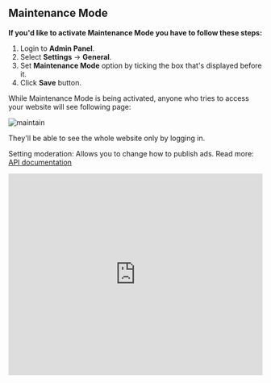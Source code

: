 ## Maintenance Mode

**If you'd like to activate Maintenance Mode you have to follow these steps:**

1.  Login to **Admin Panel**.
2.  Select **Settings** -> **General**.
3.  Set **Maintenance Mode** option by ticking the box that's displayed before it.
4.  Click **Save** button.

While Maintenance Mode is being activated, anyone who tries to access your website will see following page:

![maintain](https://raw.githubusercontent.com/yclas/guides/master/images/Maintain.jpg)

They'll be able to see the whole website only by logging in.

Setting moderation: Allows you to change how to publish ads. Read more: [API documentation](api-documentation.md)


<iframe width="100%" height="400px" src="https://www.youtube.com/embed/6r34MvdCwfc" title="Yclas video" frameborder="0" allow="accelerometer; autoplay; clipboard-write; encrypted-media; gyroscope; picture-in-picture" allowfullscreen></iframe>
 
